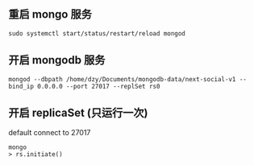 ## 重启 mongo 服务

```shell
sudo systemctl start/status/restart/reload mongod
```

## 开启 mongodb 服务

```shell
mongod --dbpath /home/dzy/Documents/mongodb-data/next-social-v1 --bind_ip 0.0.0.0 --port 27017 --replSet rs0
```

## 开启 replicaSet (只运行一次)

default connect to 27017

```shell
mongo
> rs.initiate()
```
